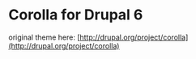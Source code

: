 # Corolla for Drupal 6

original theme here: [http://drupal.org/project/corolla](http://drupal.org/project/corolla)
